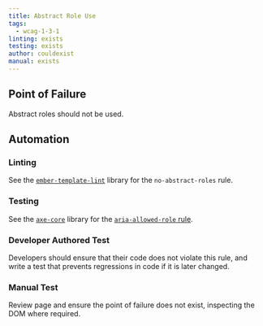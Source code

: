 ```yaml
---
title: Abstract Role Use
tags:
  - wcag-1-3-1
linting: exists
testing: exists
author: couldexist
manual: exists
---
```


## Point of Failure

Abstract roles should not be used.

## Automation

### Linting

See the [`ember-template-lint`](https://github.com/ember-template-lint/ember-template-lint) library for the `no-abstract-roles` rule.

### Testing

See the [`axe-core`](https://github.com/dequelabs/axe-core) library for the [`aria-allowed-role` rule](https://dequeuniversity.com/rules/axe/4.1/aria-allowed-role?application=RuleDescription).

### Developer Authored Test

Developers should ensure that their code does not violate this rule, and write a test that prevents regressions in code if it is later changed.

### Manual Test

Review page and ensure the point of failure does not exist, inspecting the DOM where required.
